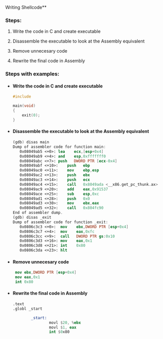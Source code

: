 



Writing Shellcode**

### **Steps:**

1.  Write the code in C and create executable
    
2.  Disassemble the executable to look at the Assembly equivalent
    
3.  Remove unnecesary code
    
4.  Rewrite the final code in Assembly
    

### **Steps with examples:**

-   #### Write the code in C and create executable
    
    ```c
    #include 
    
    main(void)
    {
        exit(0);
    }
    ```
    
-   #### Disassemble the executable to look at the Assembly equivalent
    
    ```nasm
    (gdb) disas main
    Dump of assembler code for function main:
       0x08049ab5 <+0>:	lea    ecx,[esp+0x4]
       0x08049ab9 <+4>:	and    esp,0xfffffff0
       0x08049abc <+7>:	push   DWORD PTR [ecx-0x4]
       0x08049abf <+10>:	push   ebp
       0x08049ac0 <+11>:	mov    ebp,esp
       0x08049ac2 <+13>:	push   ebx
       0x08049ac3 <+14>:	push   ecx
       0x08049ac4 <+15>:	call   0x8049ada <__x86.get_pc_thunk.ax>
       0x08049ac9 <+20>:	add    eax,0x91537
       0x08049ace <+25>:	sub    esp,0xc
       0x08049ad1 <+28>:	push   0x0
       0x08049ad3 <+30>:	mov    ebx,eax
       0x08049ad5 <+32>:	call   0x804fc90 
    End of assembler dump.
    (gdb) disas _exit
    Dump of assembler code for function _exit:
       0x0806c3c3 <+0>:	 mov    ebx,DWORD PTR [esp+0x4]
       0x0806c3c7 <+4>:	 mov    eax,0xfc
       0x0806c3cc <+9>:	 call   DWORD PTR gs:0x10
       0x0806c3d3 <+16>: mov    eax,0x1
       0x0806c3d8 <+21>: int    0x80
       0x0806c3da <+23>: hlt    
    
    ```
    
-   #### Remove unnecesary code
    
    ```nasm
     mov ebx,DWORD PTR [esp+0x4]
     mov eax,0x1
     int 0x80
    ```
    
-   #### Rewrite the final code in Assembly
    
    ```nasm
    .text
    .globl _start
    
            _start:
                    movl $20, %ebx
                    movl $1, eax
                    int $0x80
    ```
